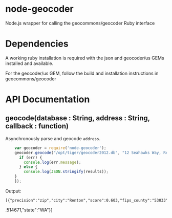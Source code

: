 node-geocoder
=============

Node.js wrapper for calling the geocommons/geocoder Ruby interface 

# Dependencies
A working ruby installation is required with the json and geocoder/us GEMs installed and available.

For the geocoder/us GEM, follow the build and installation instructions in geocommons/geocoder

# API Documentation

## geocode(database : String, address : String, callback : function)

Asynchronously parse and geocode `address`.
```javascript
	var geocoder = require('node-geocoder');
	geocoder.geocode("/opt/tiger/geocoder2012.db", "12 Seahawks Way, Renton, WA, 98056", function(err, results) {
	  if (err) {
	    console.log(err.message);
	  } else {
	    console.log(JSON.stringify(results));
    }
	});
```
Output:
	
	[{"precision":"zip","city":"Renton","score":0.603,"fips_county":"53033","lon":-122.186447,"zip":"98056","lat":47
.514671,"state":"WA"}]
